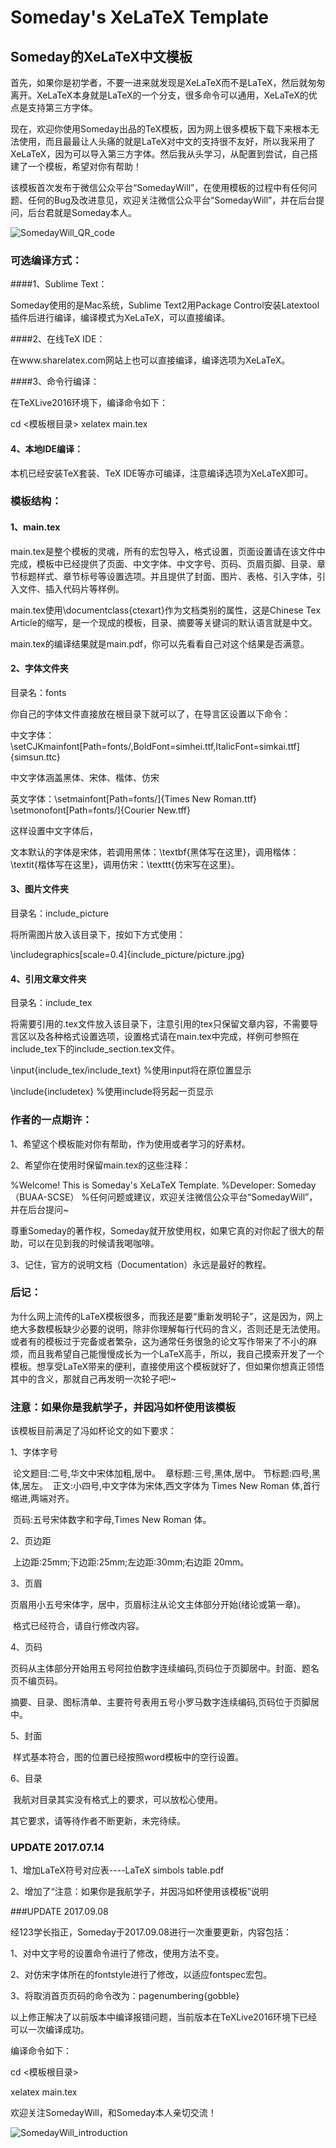 # Someday's XeLaTeX Template

## Someday的XeLaTeX中文模板

首先，如果你是初学者，不要一进来就发现是XeLaTeX而不是LaTeX，然后就匆匆离开。XeLaTeX本身就是LaTeX的一个分支，很多命令可以通用，XeLaTeX的优点是支持第三方字体。

现在，欢迎你使用Someday出品的TeX模板，因为网上很多模板下载下来根本无法使用，而且最最让人头痛的就是LaTeX对中文的支持很不友好，所以我采用了XeLaTeX，因为可以导入第三方字体。然后我从头学习，从配置到尝试，自己搭建了一个模板，希望对你有帮助！

该模板首次发布于微信公众平台“SomedayWill”，在使用模板的过程中有任何问题、任何的Bug及改进意见，欢迎关注微信公众平台“SomedayWill”，并在后台提问，后台君就是Someday本人。

![SomedayWill_QR_code](SomedayWill_QR_code.jpg)



### 可选编译方式：

####1、Sublime Text：

Someday使用的是Mac系统，Sublime Text2用Package Control安装Latextool插件后进行编译，编译模式为XeLaTeX，可以直接编译。

####2、在线TeX IDE：

在www.sharelatex.com网站上也可以直接编译，编译选项为XeLaTeX。

####3、命令行编译：

在TeXLive2016环境下，编译命令如下：

cd  <模板根目录> 
xelatex main.tex 

#### 4、本地IDE编译：

本机已经安装TeX套装、TeX IDE等亦可编译，注意编译选项为XeLaTeX即可。



### 模板结构：

#### 1、main.tex

main.tex是整个模板的灵魂，所有的宏包导入，格式设置，页面设置请在该文件中完成，模板中已经提供了页面、中文字体、中文字号、页码、页眉页脚、目录、章节标题样式、章节标号等设置选项。并且提供了封面、图片、表格、引入字体，引入文件、插入代码片等样例。

main.tex使用\documentclass{ctexart}作为文档类别的属性，这是Chinese Tex Article的缩写，是一个现成的模板，目录、摘要等关键词的默认语言就是中文。

main.tex的编译结果就是main.pdf，你可以先看看自己对这个结果是否满意。

#### 2、字体文件夹

目录名：fonts

你自己的字体文件直接放在根目录下就可以了，在导言区设置以下命令：

中文字体：\setCJKmainfont[Path=fonts/,BoldFont=simhei.ttf,ItalicFont=simkai.ttf]{simsun.ttc}

中文字体涵盖黑体、宋体、楷体、仿宋

英文字体：\setmainfont[Path=fonts/]{Times New Roman.ttf}
​                   \setmonofont[Path=fonts/]{Courier New.tff}

这样设置中文字体后，

文本默认的字体是宋体，若调用黑体：\textbf{黑体写在这里}，调用楷体：\textit{楷体写在这里}，调用仿宋：\texttt{仿宋写在这里}。



#### 3、图片文件夹

目录名：include_picture

将所需图片放入该目录下，按如下方式使用：

\includegraphics[scale=0.4]{include_picture/picture.jpg}

#### 4、引用文章文件夹

目录名：include_tex

将需要引用的.tex文件放入该目录下，注意引用的tex只保留文章内容，不需要导言区以及各种格式设置选项，设置格式请在main.tex中完成，样例可参照在include_tex下的include_section.tex文件。

\input{include_tex/include_text} %使用input将在原位置显示

\include{includetex} %使用include将另起一页显示



### 作者的一点期许：

1、希望这个模板能对你有帮助，作为使用或者学习的好素材。

2、希望你在使用时保留main.tex的这些注释：

%Welcome! This is Someday's XeLaTeX Template. 
%Developer: Someday（BUAA-SCSE）
%任何问题或建议，欢迎关注微信公众平台“SomedayWill”，并在后台提问~



尊重Someday的著作权，Someday就开放使用权，如果它真的对你起了很大的帮助，可以在见到我的时候请我喝咖啡。

3、记住，官方的说明文档（Documentation）永远是最好的教程。



### 后记：

为什么网上流传的LaTeX模板很多，而我还是要“重新发明轮子”，这是因为，网上绝大多数模板缺少必要的说明，除非你理解每行代码的含义，否则还是无法使用。或者有的模板过于完备或者繁杂，这为通常任务很急的论文写作带来了不小的麻烦，而且我希望自己能慢慢成长为一个LaTeX高手，所以，我自己摸索开发了一个模板。想享受LaTeX带来的便利，直接使用这个模板就好了，但如果你想真正领悟其中的含义，那就自己再发明一次轮子吧!~



### 注意：如果你是我航学子，并因冯如杯使用该模板

该模板目前满足了冯如杯论文的如下要求：

1、字体字号

​	论文题目:二号,华文中宋体加粗,居中。
​	章标题:三号,黑体,居中。
​	节标题:四号,黑体,居左。
​	正文:小四号,中文字体为宋体,西文字体为 Times New Roman 体,首行缩进,两端对齐。		  

​	页码:五号宋体数字和字母,Times New Roman 体。

2、页边距

​	上边距:25mm;下边距:25mm;左边距:30mm;右边距 20mm。

3、页眉

​	页眉用小五号宋体字，居中，页眉标注从论文主体部分开始(绪论或第一章)。

​	格式已经符合，请自行修改内容。

4、页码

​	页码从主体部分开始用五号阿拉伯数字连续编码,页码位于页脚居中。封面、题名页不编页码。

​	摘要、目录、图标清单、主要符号表用五号小罗马数字连续编码,页码位于页脚居中。

5、封面

​	样式基本符合，图的位置已经按照word模板中的空行设置。

6、目录

​	我航对目录其实没有格式上的要求，可以放松心使用。



其它要求，请等待作者不断更新，未完待续。



### UPDATE 2017.07.14

1、增加LaTeX符号对应表----LaTeX simbols table.pdf

2、增加了“注意：如果你是我航学子，并因冯如杯使用该模板”说明



###UPDATE 2017.09.08

经123学长指正，Someday于2017.09.08进行一次重要更新，内容包括：

1、对中文字号的设置命令进行了修改，使用方法不变。

2、对仿宋字体所在的fontstyle进行了修改，以适应fontspec宏包。

3、将取消首页页码的命令改为：pagenumbering{gobble} 

以上修正解决了以前版本中编译报错问题，当前版本在TeXLive2016环境下已经可以一次编译成功。 

编译命令如下： 

cd  <模板根目录> 

xelatex main.tex 







欢迎关注SomedayWill，和Someday本人亲切交流！

![SomedayWill_introduction](SomedayWill_introduction.jpeg)